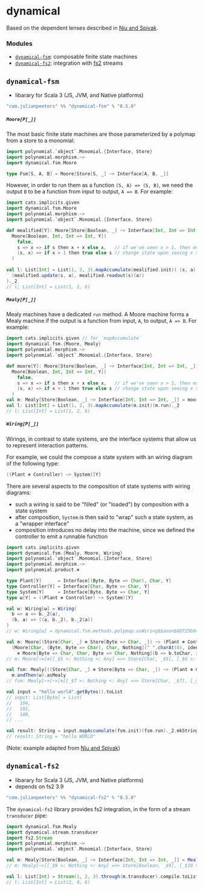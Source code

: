 # dynamical
Based on the dependent lenses described in [Niu and Spivak](https://topos.site/poly-book.pdf).

### Modules
 - [`dynamical-fsm`](#dynamical-fsm): composable finite state machines
 - [`dynamical-fs2`](#dynamical-fs2): integration with [fs2](https://fs2.io/#/) streams

## `dynamical-fsm`
 - libarary for Scala 3 (JS, JVM, and Native platforms)
 
```scala
"com.julianpeeters" %% "dynamical-fsm" % "0.5.0"
```

##### `Moore[P[_]]`

The most basic finite state machines are those parameterized by a polymap from
a store to a monomial:

```scala
import polynomial.`object`.Monomial.{Interface, Store}
import polynomial.morphism.~>
import dynamical.fsm.Moore

type Fsm[S, A, B] = Moore[Store[S, _] ~> Interface[A, B, _]]
```

However, in order to run them as a function `(S, A) => (S, B)`, we need the
output `B` to be a function from input to output, `A => B`. For example:

```scala
import cats.implicits.given
import dynamical.fsm.Moore
import polynomial.morphism.~>
import polynomial.`object`.Monomial.{Interface, Store}

def mealified[Y]: Moore[Store[Boolean, _] ~> Interface[Int, Int => Int, _]] =
  Moore[Boolean, Int, Int => Int, Y](
    false,
    s => x => if s then x + x else x,   // if we've seen x > 1, then emit 2x
    (s, x) => if x > 1 then true else s // change state upon seeing x > 1
  )
  
val l: List[Int] = List(1, 2, 3).mapAccumulate(mealified.init)( (s, a) =>
  (mealified.update(s, a), mealified.readout(s)(a))  
)._2
// l: List[Int] = List(1, 2, 6)
```

##### `Mealy[P[_]]`

Mealy machines have a dedicated `run` method. A Moore machine forms a Mealy
machine if the output is a function from input, `A`, to output, `A => B`. For
example:

```scala
import cats.implicits.given // for `mapAccumulate`
import dynamical.fsm.{Moore, Mealy}
import polynomial.morphism.~>
import polynomial.`object`.Monomial.{Interface, Store}

def moore[Y]: Moore[Store[Boolean, _] ~> Interface[Int, Int => Int, _]] =
  Moore[Boolean, Int, Int => Int, Y](
    false,
    s => x => if s then x + x else x,   // if we've seen x > 1, then emit 2x
    (s, x) => if x > 1 then true else s // change state upon seeing x > 1
  )
val m: Mealy[Store[Boolean, _] ~> Interface[Int, Int => Int, _]] = moore.asMealy
val l: List[Int] = List(1, 2, 3).mapAccumulate(m.init)(m.run)._2
// l: List[Int] = List(1, 2, 6)
```


##### `Wiring[P[_]]`

Wirings, in contrast to state systems, are the interface systems that allow us
to represent interaction patterns.

For example, we could the compose a state system with an wiring diagram of the
following type:

```scala
((Plant ⊗ Controller) ~> System)[Y]
```

There are several aspects to the composition of state systems with wiring diagrams:
  - such a wiring is said to be "filled" (or "loaded") by composition with a state system
  - after composition, `System` is then said to "wrap" such a state system, as a "wrapper interface"
  - composition introduces no delay into the machine, since we defined the controller to emit a runnable function

```scala
import cats.implicits.given
import dynamical.fsm.{Mealy, Moore, Wiring}
import polynomial.`object`.Monomial.{Interface, Store}
import polynomial.morphism.~>
import polynomial.product.⊗

type Plant[Y]      = Interface[(Byte, Byte => Char), Char, Y]
type Controller[Y] = Interface[Char, Byte => Char, Y]
type System[Y]     = Interface[Byte, Byte => Char, Y]
type ω[Y] = ((Plant ⊗ Controller) ~> System)[Y]

val w: Wiring[ω] = Wiring(
  b => a => b._2(a),
  (b, a) => ((a, b._2), b._2(a))
)
// w: Wiring[ω] = dynamical.fsm.methods.polymap.asWiring$$anon$6@725b94c0

val m: Moore[(Store[Char, _] ⊗ Store[Byte => Char, _]) ~> (Plant ⊗ Controller)] =
  (Moore[Char, (Byte, Byte => Char), Char, Nothing](" ".charAt(0), identity, (s, i) => i._2(i._1))
    ⊗ Moore[Byte => Char, Char, Byte => Char, Nothing](b => b.toChar, identity, (f, i) => if i != ' ' then f else b => b.toChar.toUpper))
// m: Moore[~>[⊗[[_$5 >: Nothing <: Any] =>> Store[Char, _$5], [_$6 >: Nothing <: Any] =>> Store[Function1[Byte, Char], _$6]], ⊗[Plant, Controller]]] = dynamical.fsm.methods.moore.product.tensor$$anon$1@37eb66f8

val fsm: Mealy[((Store[Char, _] ⊗ Store[Byte => Char, _]) ~> (Plant ⊗ Controller) ~> System)] =
  m.andThen(w).asMealy
// fsm: Mealy[~>[~>[⊗[[_$7 >: Nothing <: Any] =>> Store[Char, _$7], [_$8 >: Nothing <: Any] =>> Store[Function1[Byte, Char], _$8]], ⊗[Plant, Controller]], System]] = dynamical.fsm.methods.moore.conversions.asMealy$$anon$3@69e9cd5e

val input = "hello world".getBytes().toList
// input: List[Byte] = List(
//   104,
//   101,
//   108,
// ...

val result: String = input.mapAccumulate(fsm.init)(fsm.run)._2.mkString
// result: String = "hello WORLD"
```

(Note: example adapted from [Niu and Spivak](https://topos.site/poly-book.pdf))

## `dynamical-fs2`
 - libarary for Scala 3 (JS, JVM, and Native platforms)
 - depends on fs2 3.9
 
```scala
"com.julianpeeters" %% "dynamical-fs2" % "0.5.0"
```

The `dynamical-fs2` library provides fs2 integration, in the form of a stream
`transducer` pipe:

```scala
import dynamical.fsm.Mealy
import dynamical.stream.transducer
import fs2.Stream
import polynomial.morphism.~>
import polynomial.`object`.Monomial.{Interface, Store}

val m: Mealy[Store[Boolean, _] ~> Interface[Int, Int => Int, _]] = Mealy(false, s => i => i + i, (s, i) => s)
// m: Mealy[~>[[_$9 >: Nothing <: Any] =>> Store[Boolean, _$9], [_$10 >: Nothing <: Any] =>> Interface[Int, Function1[Int, Int], _$10]]] = dynamical.fsm.methods.polymap.asMealy$$anon$1@4b2de659

val l: List[Int] = Stream(1, 2, 3).through(m.transducer).compile.toList
// l: List[Int] = List(2, 4, 6)
```
